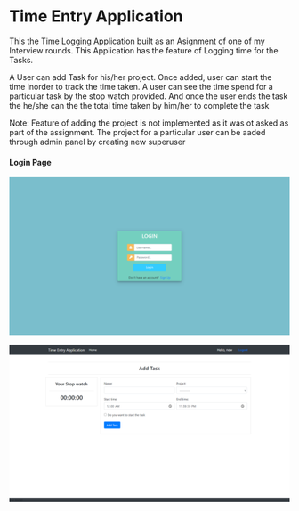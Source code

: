 # Time Entry Application
This the Time Logging Application built as an Asignment of one of my Interview rounds.
This Application has the feature of Logging time for the Tasks.

A User can add Task for his/her project.
Once added, user can start the time inorder to track the time taken.
A user can see the time spend for a particular task by the stop watch provided.
And once the user ends the task the he/she can the the total time taken by him/her to complete the task

Note: Feature of adding the project is not implemented as it was ot asked as part of the assignment.
The project for a particular user can be aaded through admin panel by creating new superuser

#### Login Page
![ScreenShot](https://github.com/Dishank99/Time-Entry-Application/blob/master/screenshots/Login.png)

![ScreenShot](https://github.com/Dishank99/Time-Entry-Application/blob/master/screenshots/Add%20Task.png)
